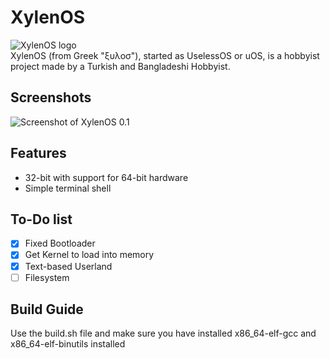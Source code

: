 # XylenOS
![XylenOS logo](https://cdn.discordapp.com/attachments/1371783823297089537/1375498387075371028/Baslksz102_20250523183835.png?ex=6831e833&is=683096b3&hm=2aa554e98f435e342f9ee41a676a3785ec8de56e51c5129ad904f95515a4e782&) <br>
XylenOS (from Greek "ξυλοσ"), started as UselessOS or uOS, is a hobbyist project made by a Turkish and Bangladeshi Hobbyist. <br/>

## Screenshots
![Screenshot of XylenOS 0.1](https://media.discordapp.net/attachments/1371783823297089537/1375478082512752801/image.png?ex=6831d54a&is=683083ca&hm=48cb62f40cf1c106a48050f06070fff3f429ebad8a04a28cdc5dfbecfe7d35a9&=&format=webp&quality=lossless)


## Features

 - 32-bit with support for 64-bit hardware
 - Simple terminal shell

## To-Do list

 - [x] Fixed Bootloader
 - [x] Get Kernel to load into memory
 - [x] Text-based Userland
 - [ ] Filesystem
 
## Build Guide
Use the build.sh file and make sure you have installed x86_64-elf-gcc and x86_64-elf-binutils installed
